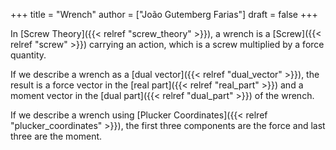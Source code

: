 +++
title = "Wrench"
author = ["João Gutemberg Farias"]
draft = false
+++

In [Screw Theory]({{< relref "screw_theory" >}}), a wrench is a [Screw]({{< relref "screw" >}}) carrying an action, which is a screw multiplied by a force quantity.

If we describe a wrench as a [dual vector]({{< relref "dual_vector" >}}), the result is a force vector in the [real part]({{< relref "real_part" >}}) and a moment vector in the [dual part]({{< relref "dual_part" >}}) of the wrench.

If we describe a wrench using [Plucker Coordinates]({{< relref "plucker_coordinates" >}}), the first three components are the force and last three are the moment.
